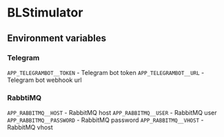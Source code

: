 # BLStimulator

## Environment variables

### Telegram

`APP_TELEGRAMBOT__TOKEN` - Telegram bot token
`APP_TELEGRAMBOT__URL` - Telegram bot webhook url

### RabbtiMQ

`APP_RABBITMQ__HOST` - RabbitMQ host
`APP_RABBITMQ__USER` - RabbitMQ user
`APP_RABBITMQ__PASSWORD` - RabbitMQ password
`APP_RABBITMQ__VHOST` - RabbitMQ vhost